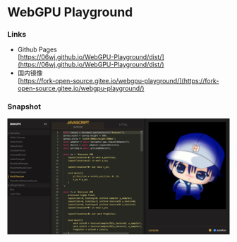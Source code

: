 # WebGPU Playground

### Links
* Github Pages   
  [https://06wj.github.io/WebGPU-Playground/dist/](https://06wj.github.io/WebGPU-Playground/dist/)
* 国内镜像   
  [https://fork-open-source.gitee.io/webgpu-playground/](https://fork-open-source.gitee.io/webgpu-playground/)

### Snapshot
![](./static/images/snapshot.png)